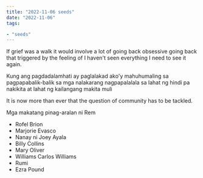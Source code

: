 ```yaml
---
title: "2022-11-06 seeds"
date: "2022-11-06"
tags:

- "seeds"
---
```


If grief was a walk
it would involve a lot of
going back
obsessive going back
that triggered by the feeling of
I haven't seen everything
I need to see it again.

Kung ang pagdadalamhati
ay paglalakad
ako'y mahuhumaling
sa pagpapabalik-balik
sa mga nalakarang
nagpapalalala sa lahat ng hindi pa nakikita
at lahat ng kailangang makita
muli

It is now more than ever that the question of community has to be tackled.

Mga makatang pinag-aralan ni Rem
- Rofel Brion
- Marjorie Evasco
- Nanay ni Joey Ayala
- Billy Collins
- Mary Oliver
- Williams Carlos Williams
- Rumi
- Ezra Pound